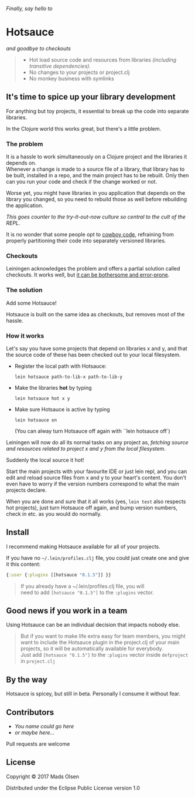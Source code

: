 *Finally, say hello to*
# Hotsauce
*and goodbye to checkouts*

> * Hot load source code and resources from libraries *(including transitive dependencies).*
> * No changes to your projects or project.clj
> * No monkey business with symlinks

## It's time to spice up your library development

For anything but toy projects, it essential to break up the code into separate libraries.

In the Clojure world this works great, but there's a little problem.

### The problem
It is a hassle to work simultaneously on a Clojure project and the libraries it depends on.
<br>
Whenever a change is made to a source file of a library, that library has to be built, installed in a repo, and the main project has to be rebuilt. Only then can you run your code and check if the change worked or not.

Worse yet, you might have libraries in you application that depends on the library you changed, so you need to rebuild those as well before rebuilding the application.

*This goes counter to the try-it-out-now culture so central to the cult of the REPL.*

It is no wonder that some people opt to [cowboy code](https://en.wikipedia.org/wiki/Cowboy_coding), refraining from properly partitioning their code into separately versioned libraries.

### Checkouts
Leiningen acknowledges the problem and offers a partial solution called checkouts. It works well, but [it can be bothersome and error-prone](/CHECKOUTS.md).

### The solution

Add some Hotsauce! 

Hotsauce is built on the same idea as checkouts, but removes most of the hassle.

### How it works

Let's say you have some projects that depend on libraries x and y, and that 
the source code of these has been checked out to your local filesystem.

 * Register the local path with Hotsauce:
   
   ``lein hotsauce path-to-lib-x path-to-lib-y``
   
 * Make the libraries **hot** by typing
   
   ``lein hotsauce hot x y``
   
 * Make sure Hotsauce is active by typing
 
   ``lein hotsauce on``
   
   (You can alway turn Hotsauce off again with ``lein hotsauce off`)
   
Leiningen will now do all its normal tasks on any project as, *fetching 
source and resources related to project x and y from the local filesystem*.

Suddenly the local source it hot!

Start the main projects with your favourite IDE or just lein repl, 
and you can edit and reload source files from x and y to your 
heart's content. You don't even have to worry if the version 
numbers correspond to what the main projects declare.

When you are done and sure that it all works (yes, ``lein test`` 
also respects hot projects), just turn Hotsauce off 
again, and bump version numbers, check in etc. as you would do normally.

## Install

I recommend making Hotsauce available for all of your projects.

If you have no `~/.lein/profiles.clj` file, you could just create one 
and give it this content:

```clojure
{:user {:plugins [[hotsauce "0.1.5"]] }}
```

> If you already have a ~/.lein/profiles.clj file, you will
  <br>need to add `[hotsauce "0.1.5"]` to the `:plugins` vector.

## Good news if you work in a team
Using Hotsauce can be an individual decision that impacts nobody else. 

> But if you want to make life extra easy for team members, you might 
  want to include the Hotsauce plugin in the project.clj of your main projects, 
  so it will be automatically available for everybody.
  <br>Just add `[hotsauce "0.1.5"]` to the `:plugins` vector inside ``defproject`` in ``project.clj``

## By the way
Hotsauce is spicey, but still in beta.  Personally I consume it without fear.

## Contributors
* *You name could go here*
* *or maybe here...*

Pull requests are welcome

## License

Copyright © 2017 Mads Olsen

Distributed under the Eclipse Public License version 1.0
